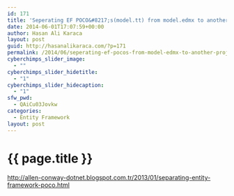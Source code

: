 ```yaml
---
id: 171
title: 'Seperating EF POCO&#8217;s(model.tt) from model.edmx to another project'
date: 2014-06-01T17:07:59+00:00
author: Hasan Ali Karaca
layout: post
guid: http://hasanalikaraca.com/?p=171
permalink: /2014/06/seperating-ef-pocos-from-model-edmx-to-another-project/
cyberchimps_slider_image:
  - ""
cyberchimps_slider_hidetitle:
  - "1"
cyberchimps_slider_hidecaption:
  - "1"
sfw_pwd:
  - QAiCu03Jovkw
categories:
  - Entity Framework
layout: post
---
```


{{ page.title }}
================

<a title="http://allen-conway-dotnet.blogspot.com.tr/2013/01/separating-entity-framework-poco.html" href="http://allen-conway-dotnet.blogspot.com.tr/2013/01/separating-entity-framework-poco.html" target="_blank">http://allen-conway-dotnet.blogspot.com.tr/2013/01/separating-entity-framework-poco.html</a>

<div class="addtoany_share_save_container addtoany_content_bottom">
  <div class="a2a_kit a2a_kit_size_32 addtoany_list a2a_target" id="wpa2a_11">
    <a class="a2a_button_facebook" href="http://www.addtoany.com/add_to/facebook?linkurl=http%3A%2F%2Fhasanalikaraca.com%2F2014%2F06%2Fseperating-ef-pocos-from-model-edmx-to-another-project%2F&linkname=Seperating%20EF%20POCO%E2%80%99s%28model.tt%29%20from%20model.edmx%20to%20another%20project" title="Facebook" rel="nofollow" target="_blank"></a><a class="a2a_button_twitter" href="http://www.addtoany.com/add_to/twitter?linkurl=http%3A%2F%2Fhasanalikaraca.com%2F2014%2F06%2Fseperating-ef-pocos-from-model-edmx-to-another-project%2F&linkname=Seperating%20EF%20POCO%E2%80%99s%28model.tt%29%20from%20model.edmx%20to%20another%20project" title="Twitter" rel="nofollow" target="_blank"></a><a class="a2a_button_google_plus" href="http://www.addtoany.com/add_to/google_plus?linkurl=http%3A%2F%2Fhasanalikaraca.com%2F2014%2F06%2Fseperating-ef-pocos-from-model-edmx-to-another-project%2F&linkname=Seperating%20EF%20POCO%E2%80%99s%28model.tt%29%20from%20model.edmx%20to%20another%20project" title="Google+" rel="nofollow" target="_blank"></a><a class="a2a_dd addtoany_share_save" href="https://www.addtoany.com/share_save"></a>
  </div>
</div>